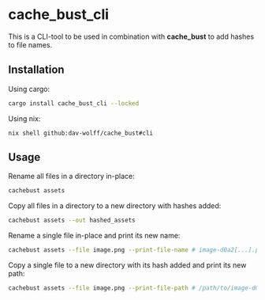 # cache_bust_cli

This is a CLI-tool to be used in combination with **cache_bust**
to add hashes to file names.

## Installation

Using cargo:
```sh
cargo install cache_bust_cli --locked
```

Using nix:
```
nix shell github:dav-wolff/cache_bust#cli
```

## Usage

Rename all files in a directory in-place:
```sh
cachebust assets
```

Copy all files in a directory to a new directory with hashes added:
```sh
cachebust assets --out hashed_assets
```

Rename a single file in-place and print its new name:
```sh
cachebust assets --file image.png --print-file-name # image-d0a2[...].png
```

Copy a single file to a new directory with its hash added and print its new path:
```sh
cachebust assets --file image.png --print-file-path # /path/to/image-d0a2[...].png
```
